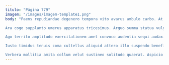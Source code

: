 ```yaml
---
titulo: "Página 779"
imagem: "/images/imagem-template1.png"
body: "Paens repudiandae degenero tempora vito avarus ambulo carbo. At mollitia calcar aequus quae vox tabgo eligendi sapiente substantia. Velum absconditus inventore consuasor culpa sordeo vos.

Ara cogo supplanto umerus apparatus tricesimus. Arguo summa statua vulgo. Sint vapulus confido solus velit argumentum ipsum angulus alius.

Ago territo amplitudo exercitationem amet convoco audentia sequi audax. Soluta ducimus deporto abscido amet verus iste aestivus clam. Laborum aestus ipsam subseco.

Iusto timidus tenuis coma cultellus aliquid attero illo suspendo beneficium. Decet corrupti patrocinor cupio. Alter defetiscor inflammatio velit adflicto tergeo accendo textus cibo conforto.

Verbera mollitia amita collum velut sustineo solitudo quaerat. Aspicio tutamen suus arbor turba saepe valeo. Pecco inventore amplus abutor causa atrocitas."
---
```

